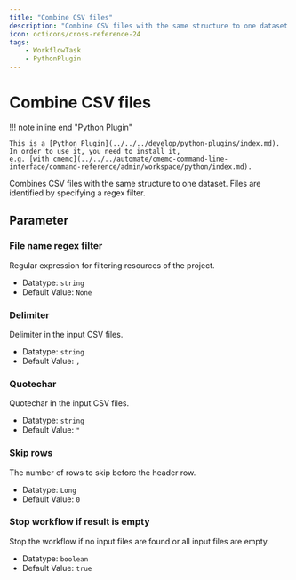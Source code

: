 ```yaml
---
title: "Combine CSV files"
description: "Combine CSV files with the same structure to one dataset."
icon: octicons/cross-reference-24
tags: 
    - WorkflowTask
    - PythonPlugin
---
```

# Combine CSV files
<!-- This file was generated - DO NOT CHANGE IT MANUALLY -->

!!! note inline end "Python Plugin"

    This is a [Python Plugin](../../../develop/python-plugins/index.md).
    In order to use it, you need to install it,
    e.g. [with cmemc](../../../automate/cmemc-command-line-interface/command-reference/admin/workspace/python/index.md).

Combines CSV files with the same structure to one dataset.
                     Files are identified by specifying a regex filter.

## Parameter

### File name regex filter

Regular expression for filtering resources of the project.

- Datatype: `string`
- Default Value: `None`



### Delimiter

Delimiter in the input CSV files.

- Datatype: `string`
- Default Value: `,`



### Quotechar

Quotechar in the input CSV files.

- Datatype: `string`
- Default Value: `"`



### Skip rows

The number of rows to skip before the header row.

- Datatype: `Long`
- Default Value: `0`



### Stop workflow if result is empty

Stop the workflow if no input files are found or all input files are empty.

- Datatype: `boolean`
- Default Value: `true`



